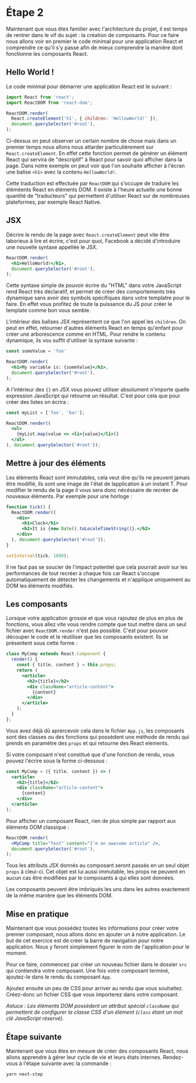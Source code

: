 # Étape 2

Maintenant que vous êtes familier avec l'architecture du projet, il est temps de rentrer dans le vif du sujet : la création de composants. Pour ce faire nous allons voir en premier le code minimal pour une application React et comprendre ce qu'il s'y passe afin de mieux comprendre la manière dont fonctionne les composants React.

## Hello World !

Le code minimal pour démarrer une application React est le suivant :

```js
import React from 'react';
import ReactDOM from 'react-dom';

ReactDOM.render(
  React.createElement('h1', { children: 'HellowWorld!' }),
  document.querySelector('#root'),
);
```

Ci-dessus on peut observer un certain nombre de chose mais dans un premier temps nous allons nous attarder particulièrement sur `React.createElement`. En effet cette fonction permet de générer un élément React qui servira de "descriptif" à React pour savoir quoi afficher dans la page. Dans notre exemple on peut voir que l'on souhaite afficher à l'écran une balise `<h1>` avec la contenu `HellowWorld!`.

Cette traduction est effectuée par `ReactDOM` qui s'occupe de traduire les éléméents React en éléments DOM. Il existe à l'heure actuelle une bonne quantité de "traducteurs" qui permettent d'utiliser React sur de nombreuses plateformes, par exemple React Native.

## JSX

Décrire le rendu de la page avec `React.createElement` peut vite être laborieux à lire et écrire, c'est pour quoi, Facebook a décidé d'introduire une nouvelle syntaxe appellée le JSX.

```jsx
ReactDOM.render(
  <h1>HelloWorld!</h1>,
  document.querySelector('#root'),
);
```

Cette syntaxe simple de pouvoir écrire du "HTML" dans votre JavaScript rend React très déclaratif, et permet de créer des comportements très dynamique sans avoir des symbols spécifiques dans votre templatre pour le faire. En effet vous profitez de toute la puissance du JS pour créer le template comme bon vous semble.

L'intérieur des balises JSX représentent ce que l'on appel les `children`. On peut en effet, retourner d'autres éléments React en temps qu'enfant pour créer une arborescence comme en HTML. Pour rendre le contenu dynamique, ils vou suffit d'utiliser la syntaxe suivante :

```jsx
const someValue = 'foo'

ReactDOM.render(
  <h1>My variable is: {someValue}</h1>,
  document.querySelector('#root'),
);
```

A l'intérieur des `{}` en JSX vous pouvez utiliser absolument n'importe quelle expression JavaScript qui retourne un résultat. C'est pour cela que pour créer des listes on écrira :

```jsx
const myList = ['foo', 'bar'];

ReactDOM.render((
  <ul>
    {myList.map(value => <li>{value}</li>)}
  </ul>
), document.querySelector('#root'));
```

## Mettre à jour des éléments

Les éléments React sont immutables, cela veut dire qu'ils ne peuvent jamais être modifié, ils sont une image de l'état de lapplication à un instant T. Pour modifier le rendu de la page il vous sera donc nécéssaire de recréer de nouveaux éléments. Par exemple pour une horloge :

```jsx
function tick() {
  ReactDOM.render((
    <div>
      <h1>Clock</h1>
      <h2>It is {new Date().toLocaleTimeString()}.</h2>
    </div>
  ), document.querySelector('#root'));
}

setInterval(tick, 1000);
```

Il ne faut pas se soucier de l'impact potentiel que cela pourrait avoir sur les performances de tout recréer à chaque fois car React s'occupe automatiquement de détecter les changements et n'applique uniquement au DOM les éléments modifiés.

## Les composants

Lorsque votre application grossie et que vous rajoutez de plus en plus de fonctions, vous allez vite vous rendre compte que tout mettre dans un seul fichier avec `ReactDOM.render` n'est pas possible. C'est pour pouvoir découper le code et le réutiliser que les composants existent. Ils se présentent sous cette forme :

```jsx
class MyComp extends React.Component {
  render() {
    const { title, content } = this.props;
    return (
      <article>
        <h2>{title}</h2>
        <div className="article-content">
          {content}
        </div>
      </article>
    );
  }
};
```

Vous avez déjà dû aprercevoir cela dans le fichier `App.js`, les composants sont des classes ou des fonctions qui possèdent une méthode de rendu qui prends en paramètre des `props` et qui retourne des React elements.

Si votre composant n'est constitué que d'une fonction de rendu, vous pouvez l'écrire sous la forme ci-dessous :

```jsx
const MyComp = ({ title, content }) => (
  <article>
    <h2>{title}</h2>
    <div className="article-content">
      {content}
    </div>
  </article>
);
```

Pour afficher un composant React, rien de plus simple par rapport aux éléments DOM classique :

```jsx
ReactDOM.render(
  <MyComp title="Test" content="I'm an awesome article" />,
  document.querySelector('#root'),
);
```

Tous les attributs JSX donnés au composant seront passés en un seul objet `props` à cleui-ci. Cet objet est lui aussi immutable, les props ne peuvent en aucun cas être modifiées par le composants à qui elles sont données.

Les composants peuvent être imbriqués les uns dans les autres exactement de la même manière que les éléments DOM.

## Mise en pratique

Maintenant que vous possédez toutes les informations pour créer votre premier composant, nous allons donc en ajouter un à notre application. Le but de cet exercice est de créer la barre de navigation pour notre application. Nous y feront simplement figurer le nom de l'application pour le moment.

Pour ce faire, commencez par créer un nouveau fichier dans le dossier `src` qui contiendra votre composant. Une fois votre composant terminé, ajoutez-le dans le rendu du composant `App`.

Ajoutez ensuite un peu de CSS pour arriver au rendu que vous souhaitez. Créez-donc un fichier CSS que vous importerez dans votre composant.

_Astuce : Les éléments DOM possèdent un attribut spécial `className` qui permettent de configurer la classe CSS d'un élément (`class` étant un mot clé JavaScript réservé)._

## Étape suivante

Maintenant que vous êtes en mesure de créer des composants React, nous allons apprendre à gérer leur cycle de vie et leurs états internes. Rendez-vous à l'étape suivante avec la commande :

```
yarn next-step
```
